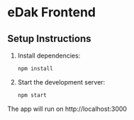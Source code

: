 # eDak Frontend

## Setup Instructions

1. Install dependencies:
   ```bash
   npm install
   ```
2. Start the development server:
   ```bash
   npm start
   ```

The app will run on http://localhost:3000 